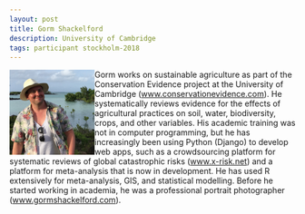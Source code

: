```yaml
---
layout: post
title: Gorm Shackelford
description: University of Cambridge
tags: participant stockholm-2018
---
```

<img align="left" width="150" height="150" src="/events/2018-04-stockholm/people/shackleford_gorm.png" alt="Gorm Shackelford"/>Gorm works on sustainable agriculture as part of the Conservation Evidence project at the University of Cambridge (<a href="http://www.conservationevidence.com" target="_blank" rel="noopener">www.conservationevidence.com</a>). He systematically reviews evidence for the effects of agricultural practices on soil, water, biodiversity, crops, and other variables. His academic training was not in computer programming, but he has increasingly been using Python (Django) to develop web apps, such as a crowdsourcing platform for systematic reviews of global catastrophic risks (<a href="http://www.x-risk.net" target="_blank" rel="noopener">www.x-risk.net</a>) and a platform for meta-analysis that is now in development. He has used R extensively for meta-analysis, GIS, and statistical modelling. Before he started working in academia, he was a professional portrait photographer (<a href="http://www.gormshackelford.com" target="_blank" rel="noopener">www.gormshackelford.com</a>).